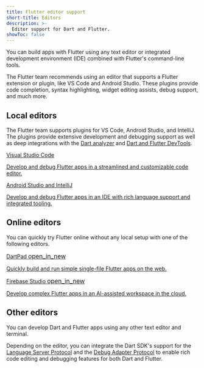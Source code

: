 ```yaml
---
title: Flutter editor support
short-title: Editors
description: >-
  Editor support for Dart and Flutter.
showToc: false
---
```


You can build apps with Flutter using any text editor or
integrated development environment (IDE)
combined with Flutter's command-line tools.

The Flutter team recommends using an editor that supports
a Flutter extension or plugin, like VS Code and Android Studio.
These plugins provide code completion, syntax highlighting,
widget editing assists, debug support, and much more.

## Local editors

The Flutter team supports plugins for VS Code, Android Studio, and IntelliJ.
The plugins provide extensive development and debugging support as well as
deep integrations with the [Dart analyzer][] and [Dart and Flutter DevTools][].

<div class="card-grid">
  <a class="card outlined-card" href="/tools/vs-code">
    <div class="card-header">
      <span class="card-title">Visual Studio Code</span>
    </div>
    <div class="card-content">
      <p>Develop and debug Flutter apps in a streamlined and customizable code editor.</p>
    </div>
  </a>
  <a class="card outlined-card" href="/tools/android-studio">
    <div class="card-header">
      <span class="card-title">Android Studio and IntelliJ</span>
    </div>
    <div class="card-content">
      <p>Develop and debug Flutter apps in an IDE with rich language support and integrated tooling.</p>
    </div>
  </a>
</div>

[Dart analyzer]: {{site.dart-site}}/tools/analysis
[Dart and Flutter DevTools]: /tools/devtools

## Online editors

You can quickly try Flutter online without any local setup
with one of the following editors.

<div class="card-grid">
  <a class="card outlined-card" href="{{site.dartpad}}" target="_blank">
    <div class="card-header">
      <span class="card-title">
        <span>DartPad</span>
        <span class="material-symbols" aria-hidden="true" style="font-size: 1rem;" translate="no">open_in_new</span>
      </span>
    </div>
    <div class="card-content">
      <p>Quickly build and run simple single-file Flutter apps on the web.</p>
    </div>
  </a>
  <a class="card outlined-card" href="https://firebase.studio" target="_blank">
    <div class="card-header">
      <span class="card-title">
        <span>Firebase Studio</span>
        <span class="material-symbols" aria-hidden="true" style="font-size: 1rem;" translate="no">open_in_new</span>
      </span>
    </div>
    <div class="card-content">
      <p>Develop complex Flutter apps in an AI-assisted workspace in the cloud.</p>
    </div>
  </a>
</div>

## Other editors

You can develop Dart and Flutter apps using any other text editor and terminal.

Depending on the editor, you can integrate the Dart SDK's support for the
[Language Server Protocol][lsp] and the [Debug Adapter Protocol][dap] to
enable rich code editing and debugging features for both Dart and Flutter.

[lsp]: https://github.com/dart-lang/sdk/tree/main/pkg/analysis_server/tool/lsp_spec/README.md
[dap]: https://github.com/dart-lang/sdk/blob/main/third_party/pkg/dap/tool/README.md
